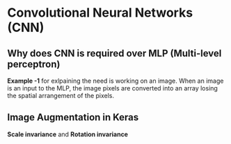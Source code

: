 # Convolutional Neural Networks (CNN)

## Why does CNN is required over MLP (Multi-level perceptron)
**Example -1** for exlpaining the need is working on an image. When an image is an input to the MLP, the image pixels are converted into
an array losing the spatial arrangement of the pixels.


## Image Augmentation in Keras
**Scale invariance** and **Rotation invariance**
